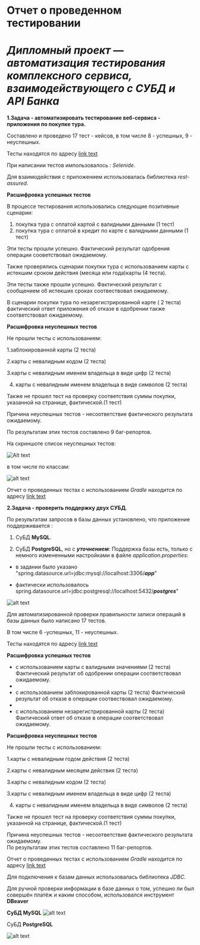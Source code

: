 # **Отчет о проведенном тестировании**

# _**Дипломный проект — автоматизация тестирования комплексного сервиса, взаимодействующего с СУБД и API Банка**_

**1.Задача - автоматизировать тестирование веб-сервиса - приложения по покупке тура.**

  Составлено и проведено 17 тест - кейсов, в том числе
8 - успешных, 9 - неуспешных.

Тесты находятся по адресу [link text](src/test/java/ru_netology/Test/BuyingTourTest.java)

При написании тестов импользовалось : _Selenide_.

Для взаимодействия с приложением использовалась библиотека _rest-assured_.

**Расшифровка успешных тестов**

В процессе тестирования использовались следующие позитивные сценарии:
1. покупка тура с оплатой картой с валидными данными (1 тест)
2. покупка тура с оплатой в кредит по карте  с валидными данными (1 тест)

Эти тесты прошли успешно. Фактический  результат одобрения операции сооветствовал ожидаемому.

Также проверялись сценарии покупки тура с использованием карты с истекшим сроком действия (месяца или года)карты (4 теста).

Эти тесты также прошли успешно. Фактический результат с сообщением об истекших сроках соотвествовал ожидаемому.

В сценарии покупки тура по незарегистрированной карте ( 2 теста) фактический ответ приложения об отказе в одобрении также соответствовал ожидаемому.

**Расшифровка неуспешных тестов** 

Не прошли тесты с использованием:

1.заблокированной карты (2 теста)

2.карты с невалидным кодом (2 теста)

3.карты с невалидным именем владельца в виде цифр (2 теста)

4. карты с невалидным именем владельца в виде символов (2 теста)

Также не прошел тест на проверку соответствия суммы покупки, указанной на странице,  фактической.(1 тест)

Причина  неуспешных тестов - несоответствие фактического результата ожидаемому. 

По результатам этих тестов составлено  9 баг-репортов.

На скриншоте список неуспешных тестов:

![Alt text](screenshots/test_summary.png)



 в том числе по классам:

![alt text](screenshots/test_summary_classes.png)

Отчет о проведенных тестах с использованием _Gradle_ находится по адресу [link text](report/classes/ru_netology.Test.BuyingTourTest.html)



**2.Задача - проверить поддержку двух СУБД**.

По результатам запросов в базы данных установлено, что приложение поддерживается :
1. СуБД  **MySQL**.

2. СуБД  **PostgreSQL**, но с _**уточнением**_:
    Поддержка базы  есть, только с немного измененными настройками в файле _application.properties_:

- в задании было указано "spring.datasource.url=jdbc:mysql://localhost:3306/**_app_**"

- фактически использовалось spring.datasource.url=jdbc:postgresql://localhost:5432/**_postgres_**"

![alt text](screenshots/docker_starting.png)


Для автоматизированной проверки правильности записи операций в базы данных было написано 17 тестов.

В том числе 6 -успешных, 11 - неуспешных.

Тесты находятся по адресу [link text](src/test/java/ru_netology/Test/RequestTest.java)

**Расшифровка успешных тестов**

- с использованием карты с валидными значениями (2 теста)
  Фактический результат об одобрении операции соответствовал ожидаемому.
- 
- с использованием заблокированной карты (2 теста)
  Фактический результат об отказе в операции соотвествовал ожидаемому.
- 
- с использованием незарегистрированной карты (2 теста)
  Фактический ответ об отказе в операции соответствовал ожидаемому.

**Расшифровка неуспешных тестов**

Не прошли тесты с использованием:

1.карты с невалидным годом действия (2 теста)

2.карты с невалидным месяцем действия (2 теста)

3.карты с невалидным кодом (2 теста)

3.карты с невалидным именем владельца в виде цифр (2 теста)

4. карты с невалидным именем владельца в виде символов (2 теста)

Также не прошел тест на проверку соответствия суммы покупки, указанной на странице,  фактической.(1 тест)

Причина  неуспешных тестов - несоответствие фактического результата ожидаемому.    
По результатам этих тестов составлено  11 баг-репортов.

Отчет о проведенных тестах с использованием _Gradle_ находится по адресу [link text](report/classes/ru_netology.Test.RequestTest.html)



Для подключения к базам данных  использовалась  библиотека _JDBC_. 

Для ручной проверки  информации в базе данных о том, успешно ли был совершён платёж и каким способом, использовался инструмент **DBeaver**

**СуБД MySQL**
![alt text](screenshots/dbeaver_mysql.png)

СуБД **PostgreSQL**

![alt text](screenshots/dbeaver_postgresql.png)


